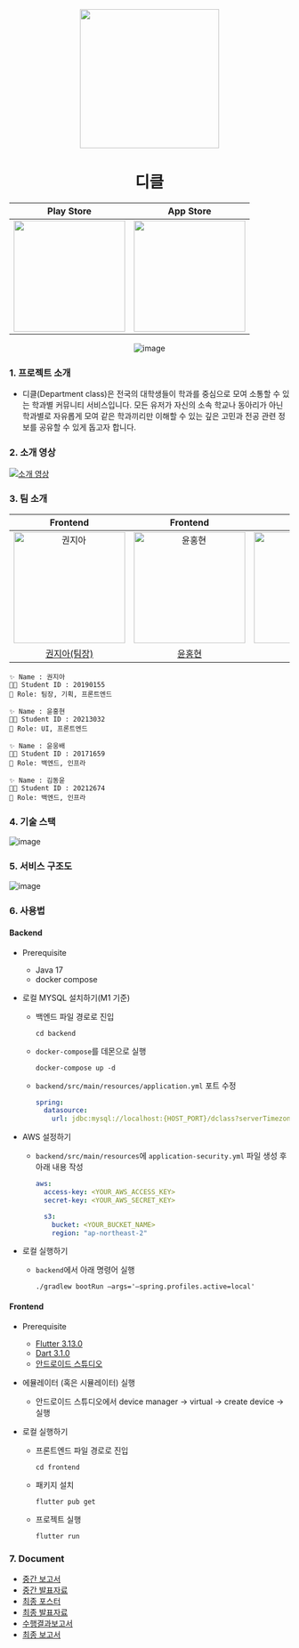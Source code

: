 <div align="center">
<img src="https://github.com/kookmin-sw/capstone-2024-07/assets/67682840/a6255c3f-ff7a-43b7-8e14-7e1199be3ac0" width="250px">
<h1>디클</h1>

|                                                     Play Store                                                     |                                                     App Store                                                     |
| :----------------------------------------------------------------------------------------------------------------: | :---------------------------------------------------------------------------------------------------------------: |
| <img src="https://github.com/kookmin-sw/capstone-2024-07/assets/67682840/1d1f1759-112d-4aee-9e56-1ebc678ee82b" width="200px;" height="200px;"/> | <img src="https://github.com/kookmin-sw/capstone-2024-07/assets/67682840/b497c251-fa9a-4880-ba53-05d32d3a519a" width="200px;" height="200px;"/> |

![image](https://github.com/kookmin-sw/capstone-2024-07/assets/67682840/07265690-0986-49e2-b73f-06e9b606811f)

</div>

### 1. 프로젝트 소개
- 디클(Department class)은 전국의 대학생들이 학과를 중심으로 모여 소통할 수 있는 학과별 커뮤니티 서비스입니다. 모든 유저가 자신의 소속 학교나 동아리가 아닌 학과별로 자유롭게 모여 같은 학과끼리만 이해할 수 있는 깊은 고민과 전공 관련 정보를 공유할 수 있게 돕고자 합니다.

### 2. 소개 영상
[![소개 영상](http://img.youtube.com/vi/f8lyoE0JIKA/0.jpg)](https://youtu.be/f8lyoE0JIKA?si=rLR_N2X6oFqUPunp)

### 3. 팀 소개

|                                                                         Frontend                                                                          |                                                                         Frontend                                                                          |                                                                          Backend                                                                          |                                                                          Backend                                                                          |
| :-------------------------------------------------------------------------------------------------------------------------------------------------------: | :-------------------------------------------------------------------------------------------------------------------------------------------------------: | :-------------------------------------------------------------------------------------------------------------------------------------------------------: | :-------------------------------------------------------------------------------------------------------------------------------------------------------: |
| <img src="https://github.com/kookmin-sw/capstone-2024-07/assets/83686088/20e5982d-d7b3-4dda-8762-74059308bb9c" width="200px;" height="200px;" alt="권지아"/> | <img src="https://github.com/kookmin-sw/capstone-2024-07/assets/83686088/ac277479-2e56-481a-ae39-196fea859597" width="200px;" height="200px;" alt="윤홍현"/> | <img src="https://github.com/kookmin-sw/capstone-2024-07/assets/83686088/e1e3d13b-7835-4d93-9f9d-89656ea54a4f" width="200px;" height="200px;" alt="윤웅배"/> | <img src="https://github.com/kookmin-sw/capstone-2024-07/assets/83686088/ad14a84b-6c9e-4866-92f0-2546c6be63d5" width="200px;" height="200px;" alt="김동윤"/> |
|                                                          [권지아(팀장)](https://github.com/jia5232/)                                                           |                                                            [윤홍현](https://github.com/hongbuly)                                                             |                                                            [윤웅배](https://github.com/devbelly)                                                             |                                                           [김동윤](https://github.com/zkxmdkdltm)                                                            |

```
✨ Name : 권지아
👩‍🎓 Student ID : 20190155
📌 Role: 팀장, 기획, 프론트엔드
```

```
✨ Name : 윤홍현
👩‍🎓 Student ID : 20213032
📌 Role: UI, 프론트엔드
```

```
✨ Name : 윤웅배
👩‍🎓 Student ID : 20171659
📌 Role: 백엔드, 인프라
```

```
✨ Name : 김동윤
👩‍🎓 Student ID : 20212674
📌 Role: 백엔드, 인프라
```

### 4. 기술 스택

![image](https://github.com/kookmin-sw/capstone-2024-07/assets/67682840/b9be449b-ddfe-44b8-99c6-93c1554ae7d3)


### 5. 서비스 구조도

![image](https://github.com/kookmin-sw/capstone-2024-07/assets/67682840/893f626b-ab39-46c2-bd12-a04ec68bbe69)


### 6. 사용법

#### Backend

- Prerequisite
  - Java 17
  - docker compose


- 로컬 MYSQL 설치하기(M1 기준)
  - 백엔드 파일 경로로 진입

    ```
    cd backend
    ```
  - `docker-compose`를 데몬으로 실행
    ```
    docker-compose up -d
    ```
  - `backend/src/main/resources/application.yml` 포트 수정
      ```yml
      spring:
        datasource:
          url: jdbc:mysql://localhost:{HOST_PORT}/dclass?serverTimezone=UTC
      ```

- AWS 설정하기
  - `backend/src/main/resources`에 `application-security.yml` 파일 생성 후 아래 내용 작성

     ```yml
     aws:
       access-key: <YOUR_AWS_ACCESS_KEY>
       secret-key: <YOUR_AWS_SECRET_KEY>
   
       s3:
         bucket: <YOUR_BUCKET_NAME>
         region: "ap-northeast-2"
     ```

- 로컬 실행하기
  - `backend`에서 아래 명령어 실행

    ```
    ./gradlew bootRun —args='—spring.profiles.active=local'
    ```


#### Frontend

- Prerequisite
  - [Flutter 3.13.0](https://docs.flutter.dev/get-started/install)
  - [Dart 3.1.0](https://dart.dev/get-dart)
  - [안드로이드 스튜디오](https://developer.android.com/codelabs/basic-android-kotlin-compose-install-android-studio?hl=ko#0)

- 에뮬레이터 (혹은 시뮬레이터) 실행
  - 안드로이드 스튜디오에서 device manager → virtual → create device → 실행

- 로컬 실행하기
  - 프론트엔드 파일 경로로 진입

    ```
    cd frontend
    ```
  - 패키지 설치

    ```
    flutter pub get
    ```
  - 프로젝트 실행

    ```
    flutter run
    ```
### 7. Document

- [중간 보고서](https://github.com/kookmin-sw/capstone-2024-07/files/15328640/default.pdf)
- [중간 발표자료](https://github.com/kookmin-sw/capstone-2024-07/files/15328685/default.pdf)
- [최종 포스터](https://github.com/kookmin-sw/capstone-2024-07/files/15368233/default.pdf)
- [최종 발표자료](https://github.com/kookmin-sw/capstone-2024-07/files/15368652/-.pptx)
- [수행결과보고서](https://github.com/kookmin-sw/capstone-2024-07/files/15329735/default.pdf)
- [최종 보고서](https://github.com/kookmin-sw/capstone-2024-07/files/15426987/final.pdf)
